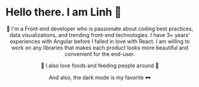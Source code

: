 # Hello there. I am Linh 👋

<p align="center">💪 I'm a Front-end developer who is passionate about coding best practices, data visualizations, and trending front-end technologies. I have 3+ years' experiences with Angular before I falled in love with React. I am willing to work on any libraries that makes each product looks more beautiful and convenient for the end-user.</p>
<p align="center">🍄 I also love foods and feeding people around 💙</p>
<p align="center">And also, the dark mode is my favorite 🕶️</p>

